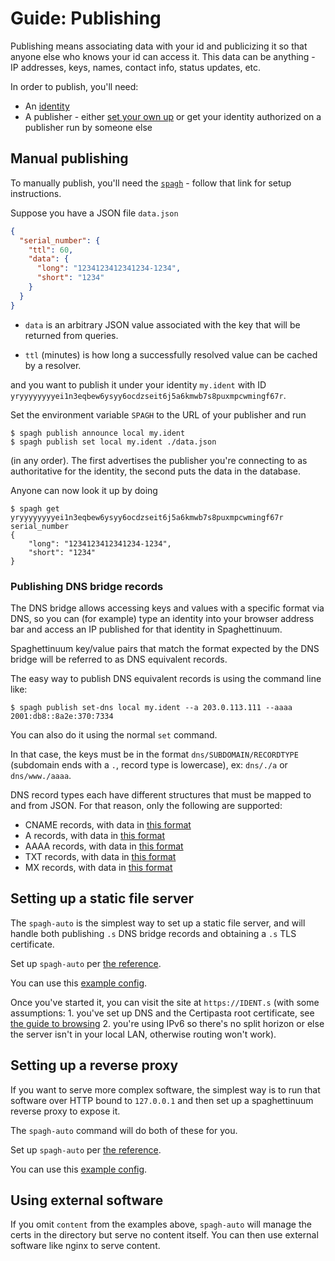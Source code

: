 # Guide: Publishing

Publishing means associating data with your id and publicizing it so that anyone else who knows your id can access it. This data can be anything - IP addresses, keys, names, contact info, status updates, etc.

In order to publish, you'll need:

- An [identity](./guide_identities.md)
- A publisher - either [set your own up](./reference_spagh_node.md) or get your identity authorized on a publisher run by someone else

## Manual publishing

To manually publish, you'll need the [`spagh`](./reference_spagh.md) - follow that link for setup instructions.

Suppose you have a JSON file `data.json`

```json
{
  "serial_number": {
    "ttl": 60,
    "data": {
      "long": "1234123412341234-1234",
      "short": "1234"
    }
  }
}
```

- `data` is an arbitrary JSON value associated with the key that will be returned from queries.

- `ttl` (minutes) is how long a successfully resolved value can be cached by a resolver.

and you want to publish it under your identity `my.ident` with ID `yryyyyyyyyei1n3eqbew6ysyy6ocdzseit6j5a6kmwb7s8puxmpcwmingf67r`.

Set the environment variable `SPAGH` to the URL of your publisher and run

```
$ spagh publish announce local my.ident
$ spagh publish set local my.ident ./data.json
```

(in any order). The first advertises the publisher you're connecting to as authoritative for the identity, the second puts the data in the database.

Anyone can now look it up by doing

```
$ spagh get yryyyyyyyyei1n3eqbew6ysyy6ocdzseit6j5a6kmwb7s8puxmpcwmingf67r serial_number
{
    "long": "1234123412341234-1234",
    "short": "1234"
}
```

### Publishing DNS bridge records

The DNS bridge allows accessing keys and values with a specific format via DNS, so you can (for example) type an identity into your browser address bar and access an IP published for that identity in Spaghettinuum.

Spaghettinuum key/value pairs that match the format expected by the DNS bridge will be referred to as DNS equivalent records.

The easy way to publish DNS equivalent records is using the command line like:

```
$ spagh publish set-dns local my.ident --a 203.0.113.111 --aaaa 2001:db8::8a2e:370:7334
```

You can also do it using the normal `set` command.

In that case, the keys must be in the format `dns/SUBDOMAIN/RECORDTYPE` (subdomain ends with a `.`, record type is lowercase), ex: `dns/./a` or `dns/www./aaaa`.

DNS record types each have different structures that must be mapped to and from JSON. For that reason, only the following are supported:

- CNAME records, with data in [this format](./schemas/record_dns_cname.schema.json)
- A records, with data in [this format](./schemas/record_dns_a.schema.json)
- AAAA records, with data in [this format](./schemas/record_dns_aaaa.schema.json)
- TXT records, with data in [this format](./schemas/record_dns_txt.schema.json)
- MX records, with data in [this format](./schemas/record_dns_mx.schema.json)

## Setting up a static file server

The `spagh-auto` is the simplest way to set up a static file server, and will handle both publishing `.s` DNS bridge records and obtaining a `.s` TLS certificate.

Set up `spagh-auto` per [the reference](./reference_spagh_auto.md).

You can use this [example config](./examples/spagh_auto_static_files.json).

Once you've started it, you can visit the site at `https://IDENT.s` (with some assumptions: 1. you've set up DNS and the Certipasta root certificate, see [the guide to browsing](./guide_browse.md) 2. you're using IPv6 so there's no split horizon or else the server isn't in your local LAN, otherwise routing won't work).

## Setting up a reverse proxy

If you want to serve more complex software, the simplest way is to run that software over HTTP bound to `127.0.0.1` and then set up a spaghettinuum reverse proxy to expose it.

The `spagh-auto` command will do both of these for you.

Set up `spagh-auto` per [the reference](./reference_spagh_auto.md).

You can use this [example config](./examples/spagh_auto_reverse_proxy.json).

## Using external software

If you omit `content` from the examples above, `spagh-auto` will manage the certs in the directory but serve no content itself. You can then use external software like nginx to serve content.
